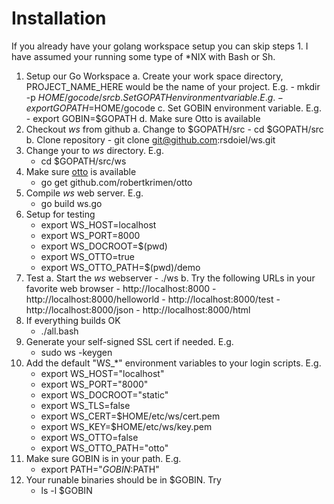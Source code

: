 
# Installation

If you already have your golang workspace setup you can skip steps 1.
I have assumed your running some type of *NIX with Bash or Sh.

1. Setup our Go Workspace
    a. Create your work space directory, PROJECT_NAME_HERE would be the name of your project. E.g.
        - mkdir -p $HOME/gocode/src
    b. Set GOPATH environment variable. E.g.
        - export GOPATH=$HOME/gocode
    c. Set GOBIN environment variable. E.g.
        - export GOBIN=$GOPATH
    d. Make sure Otto is available
2. Checkout _ws_ from github
    a. Change to $GOPATH/src
        - cd $GOPATH/src
    b. Clone repository
        - git clone git@github.com:rsdoiel/ws.git
2. Change your to _ws_ directory. E.g.
    - cd $GOPATH/src/ws
3. Make sure [otto](https://github.com/robertkrimen/otto) is available
    - go get github.com/robertkrimen/otto
4. Compile _ws_ web server. E.g.
    - go build ws.go
5. Setup for testing
    - export WS_HOST=localhost
    - export WS_PORT=8000
    - export WS_DOCROOT=$(pwd)
    - export WS_OTTO=true
    - export WS_OTTO_PATH=$(pwd)/demo
6. Test
    a. Start the _ws_ webserver
        - ./ws
    b. Try the following URLs in your favorite web browser
        - http://localhost:8000
        - http://localhost:8000/helloworld
        - http://localhost:8000/test
        - http://localhost:8000/json
        - http://localhost:8000/html
7. If everything builds OK
    - ./all.bash
8. Generate your self-signed SSL cert if needed. E.g.
    - sudo ws -keygen
9. Add the default "WS_*" environment variables to your login scripts. E.g.
    - export WS_HOST="localhost"
    - export WS_PORT="8000"
    - export WS_DOCROOT="static"
    - export WS_TLS=false
    - export WS_CERT=$HOME/etc/ws/cert.pem
    - export WS_KEY=$HOME/etc/ws/key.pem
    - export WS_OTTO=false
    - export WS_OTTO_PATH="otto"
10. Make sure GOBIN is in your path. E.g.
    - export PATH="$GOBIN:$PATH"
11. Your runable binaries should be in $GOBIN. Try
    - ls -l $GOBIN


